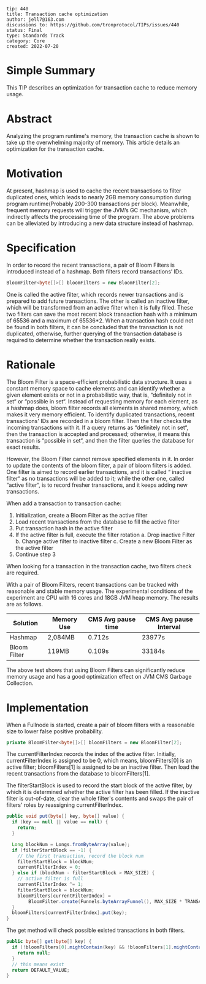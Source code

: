 ```
tip: 440
title: Transaction cache optimization
author: jell7@163.com
discussions to: https://github.com/tronprotocol/TIPs/issues/440
status: Final
type: Standards Track
category: Core
created: 2022-07-20
```

# Simple Summary

This TIP describes an optimization for transaction cache to reduce memory usage.

# Abstract

Analyzing the program runtime's memory, the transaction cache is shown to take up the overwhelming majority of memory. This article details an optimization for the transaction cache.

# Motivation
At present, hashmap is used to cache the recent transactions to filter duplicated ones, which leads to nearly 2GB memory consumption during program runtime(Probably 200-300 transactions per block). Meanwhile, frequent memory requests will trigger the JVM’s GC mechanism, which indirectly affects the processing time of the program. The above problems can be alleviated by introducing a new data structure instead of hashmap.

# Specification

In order to record the recent transactions, a pair of Bloom Filters is introduced instead of a hashmap. Both filters record transactions’ IDs.

``` Java
BloomFilter<byte[]>[] bloomFilters = new BloomFilter[2];
```

One is called the active filter, which records newer transactions and is prepared to add future transactions. The other is called an inactive filter, which will be transformed from an active filter when it is fully filled. These two filters can save the most recent block transaction hash with a minimum of 65536 and a maximum of 65536*2. When a transaction hash could not be found in both filters, it can be concluded that the transaction is not duplicated, otherwise, further querying of the transaction database is required to determine whether the transaction really exists.

# Rationale
The Bloom Filter is a space-efficient probabilistic data structure. It uses a constant memory space to cache elements and can identify whether a given element exists or not in a probabilistic way, that is, “definitely not in set“ or “possible in set“. Instead of requesting memory for each element, as a hashmap does, bloom filter records all elements in shared memory, which makes it very memory efficient. To identify duplicated transactions, recent transactions' IDs are recorded in a bloom filter. Then the filter checks the incoming transactions with it. If a query returns as “definitely not in set“, then the transaction is accepted and processed; otherwise, it means this transaction is “possible in set“, and then the filter queries the database for exact results.

However, the Bloom Filter cannot remove specified elements in it. In order to update the contents of the bloom filter, a pair of bloom filters is added. One filter is aimed to record earlier transactions, and it is called “ inactive filter“ as no transactions will be added to it; while the other one, called “active filter“, is to record fresher transactions, and it keeps adding new transactions.

When add a transaction to transaction cache:
1. Initialization, create a Bloom Filter as the active filter
2. Load recent transactions from the database to fill the active filter
3. Put transaction hash in the active filter
4. If the active filter is full, execute the filter rotation
   a. Drop inactive Filter
   b. Change active filter to inactive filter
   c. Create a new Bloom Filter as the active filter
5. Continue step 3

When looking for a transaction in the transaction cache, two filters check are required.

With a pair of Bloom Filters, recent transactions can be tracked with reasonable and stable memory usage.
The experimental conditions of the experiment are CPU with 16 cores and 18GB JVM heap memory. The results are as follows.

| Solution     | Memory Use | CMS Avg pause time | CMS Avg pause Interval |
|--------------|------------|--------------------|------------------------|
| Hashmap      | 2,084MB    | 0.712s             | 23977s                 |
| Bloom Filter | 119MB      | 0.109s             | 33184s                 |

The above test shows that using Bloom Filters can significantly reduce memory usage and has a good optimization effect on JVM CMS Garbage Collection.

# Implementation

When a Fullnode is started, create a pair of bloom filters with a reasonable size to lower false positive probability.

``` Java
private BloomFilter<byte[]>[] bloomFilters = new BloomFilter[2];
```

The currentFilterIndex records the index of the active filter. Initially, currentFilterIndex is assigned to be 0, which means, bloomFilters[0] is an active filter; bloomFilters[1] is assigned to be an inactive filter. Then load the recent transactions from the database to bloomFilters[1].

The filterStartBlock is used to record the start block of the active filter, by which it is determined whether the active filter has been filled. If the inactive filter is out-of-date, clear the whole filter's contents and swaps the pair of filters' roles by reassigning currentFilterIndex.

``` Java
public void put(byte[] key, byte[] value) {
  if (key == null || value == null) {
    return;
  }

  Long blockNum = Longs.fromByteArray(value);
  if (filterStartBlock == -1) {
    // the first transaction, record the block num
    filterStartBlock = blockNum;
    currentFilterIndex = 0;
  } else if (blockNum - filterStartBlock > MAX_SIZE) {
    // active filter is full
    currentFilterIndex ^= 1;
    filterStartBlock = blockNum;
    bloomFilters[currentFilterIndex] =
        BloomFilter.create(Funnels.byteArrayFunnel(), MAX_SIZE * TRANSACTION_COUNT);
  }
  bloomFilters[currentFilterIndex].put(key);
}
```

The get method will check possible existed transactions in both filters.

``` Java
public byte[] get(byte[] key) {
  if (!bloomFilters[0].mightContain(key) && !bloomFilters[1].mightContain(key)) {
    return null;
  }
  // this means exist
  return DEFAULT_VALUE;
}
```

